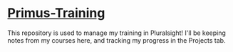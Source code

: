 # [Primus-Training](https://github.com/byye-labs/Primus-Training)

This repository is used to manage my training in Pluralsight! I'll be keeping notes from my courses here, and tracking my progress in the Projects tab.
